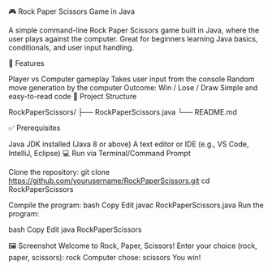 🎮 Rock Paper Scissors Game in Java

A simple command-line Rock Paper Scissors game built in Java, where the user plays against the computer. Great for beginners learning Java basics, conditionals, and user input handling.

🚀 Features

 Player vs Computer gameplay
Takes user input from the console
Random move generation by the computer
Outcome: Win / Lose / Draw
Simple and easy-to-read code
📂 Project Structure

RockPaperScissors/ ├── RockPaperScissors.java └── README.md

✅ Prerequisites

Java JDK installed (Java 8 or above)
A text editor or IDE (e.g., VS Code, IntelliJ, Eclipse)
💻 Run via Terminal/Command Prompt


Clone the repository:
git clone https://github.com/yourusername/RockPaperScissors.git
cd RockPaperScissors

Compile the program: bash Copy Edit javac RockPaperScissors.java Run the program:

bash Copy Edit java RockPaperScissors

🖼 Screenshot Welcome to Rock, Paper, Scissors! Enter your choice (rock, paper, scissors): rock Computer chose: scissors You win!

